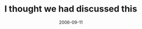 ---
layout: base.njk
title : 'I thought we had discussed this' 
view_title : 'I thought we had discussed this' 
year : '2006' 
date : '2006-09-11' 
img_file : '/drawing/ithoughtwehaddisscussedthis.png' 
html_file : 'ithoughtwehaddisscussedthis' 
next_html : 'rememberitsnotreal.html' 
year_order : '244' 
permalink : "title/{{html_file}}.html"
---